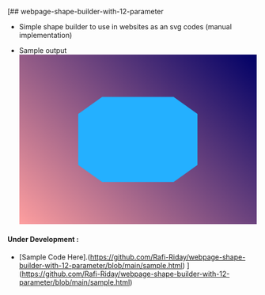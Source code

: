 [## webpage-shape-builder-with-12-parameter
* Simple shape builder to use in websites as an svg codes (manual implementation)

* Sample output
![sample.png](/img/sample.png)
#### Under Development :
* [Sample Code Here].(https://github.com/Rafi-Riday/webpage-shape-builder-with-12-parameter/blob/main/sample.html)
](https://github.com/Rafi-Riday/webpage-shape-builder-with-12-parameter/blob/main/sample.html)
